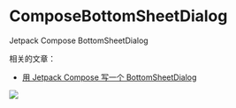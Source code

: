 # ComposeBottomSheetDialog

Jetpack Compose BottomSheetDialog

相关的文章：

- [用 Jetpack Compose 写一个 BottomSheetDialog](https://juejin.cn/post/7151792921698631717)

![](https://github.com/leavesCZY/ComposeBottomSheetDialog/assets/30774063/346b8195-ec91-48d2-a68b-9358a1e5c864)